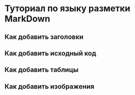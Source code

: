 # Туториал по языку разметки MarkDown

## Как добавить заголовки

## Как добавить исходный код

## Как добавить таблицы
 
## Как добавить изображения
